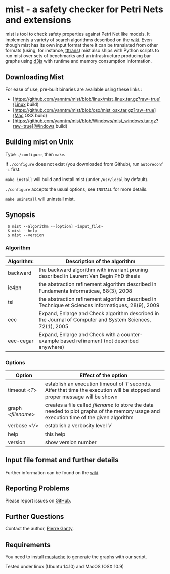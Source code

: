 # mist - a safety checker for Petri Nets and extensions

mist is tool to check safety properties against Petri Net like models.
It implements a variety of search algorithms described on the [wiki][mistpage].
Even though mist has its own input format there it can be translated from other formats 
(using, for instance, [tttrans](https://github.com/pevalme/bfc_fork))
mist also ships with Python scripts to run mist over sets of benchmarks
and an infrastructure producing bar graphs using [d3js](http://d3js.org/) with runtime and memory consumption information.

## Downloading Mist 

For ease of use, pre-built binaries are available using these links :

* [https://github.com/yanntm/mist/blob/linux/mist_linux.tar.gz?raw=true](Linux build)
* [https://github.com/yanntm/mist/blob/osx/mist_osx.tar.gz?raw=true](Mac OSX build)
* [https://github.com/yanntm/mist/blob/Windows/mist_windows.tar.gz?raw=true](Windows build)

## Building mist on Unix

Type `./configure`, then `make`.

If `./configure` does not exist (you downloaded from Github), run `autoreconf -i` first.

`make install` will build and install mist (under `/usr/local` by default).

`./configure` accepts the usual options; see `INSTALL` for more details.

`make uninstall` will uninstall mist.

## Synopsis

     $ mist --algorithm --[option] <input_file>
     $ mist --help
     $ mist --version

### Algorithm
| Algorithm:  | Description of the algorithm |
|-------------|-----------------------------------------------------------------------------------------------------------|
| backward    | the backward algorithm with invariant pruning described in Laurent Van Begin PhD thesis                   |
| ic4pn	    | the abstraction refinement algorithm described in Fundamenta Informaticae, 88(3), 2008                    |
| tsi	    | the abstraction refinement algorithm described in Technique et Sciences Informatiques, 28(9), 2009        |
| eec	    | Expand, Enlarge and Check algorithm described in the Journal of Computer and System Sciences, 72(1), 2005 |
| eec-cegar   | Expand, Enlarge and Check with a counter-example based refinement (not described anywhere)                |

### Options
| Option      | Effect of the option                                                                             |
|-------------|-----------------------------------------------------------------------------------------------------------|
| timeout <*T*>   | establish an execution timeout of *T* seconds. Atfer that time the execution will be stopped and proper message will be shown                 |
| graph <*filename*>  | creates a file called *filename* to store the data needed to plot graphs of the memory usage and execution time of the given algorithm |
| verbose <*V*> | establish a verbosity level *V*
| help        | this help                                                                                                 |
| version     | show version number                                                                                       |


## Input file format and further details

Further information can be found on the [wiki][mistpage].

## Reporting Problems

Please report issues on [GitHub][issueslist].

## Further Questions

Contact the author, [Pierre Ganty][email].

## Requirements

You need to install [mustache][mustachepage] to generate the graphs with our script.

Tested under linux (Ubuntu 14.10) and MacOS (OSX 10.9)

[issueslist]:https://github.com/pierreganty/mist/issues
[homepage]:http://software.imdea.org/people/pierre.ganty/index.html
[mistpage]:https://github.com/pierreganty/mist/wiki
[email]:mailto:pierreganty@gmail.com
[mustachepage]:https://github.com/janl/mustache.js/
